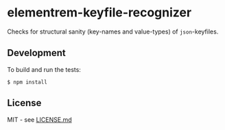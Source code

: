 # elementrem-keyfile-recognizer

Checks for structural sanity (key-names and value-types) of `json`-keyfiles.

## Development

To build and run the tests:

```shell
$ npm install
```

## License

MIT - see [LICENSE.md](LICENSE.md)
